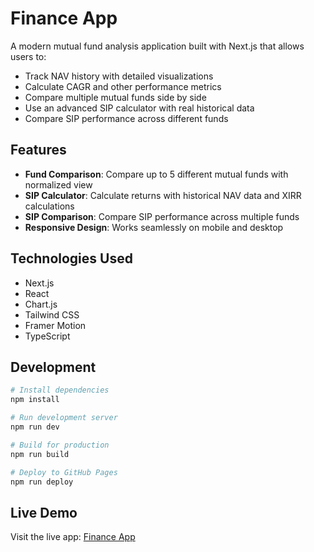 # Finance App

A modern mutual fund analysis application built with Next.js that allows users to:

- Track NAV history with detailed visualizations
- Calculate CAGR and other performance metrics
- Compare multiple mutual funds side by side
- Use an advanced SIP calculator with real historical data
- Compare SIP performance across different funds

## Features

- **Fund Comparison**: Compare up to 5 different mutual funds with normalized view
- **SIP Calculator**: Calculate returns with historical NAV data and XIRR calculations
- **SIP Comparison**: Compare SIP performance across multiple funds
- **Responsive Design**: Works seamlessly on mobile and desktop

## Technologies Used

- Next.js
- React
- Chart.js
- Tailwind CSS
- Framer Motion
- TypeScript

## Development

```bash
# Install dependencies
npm install

# Run development server
npm run dev

# Build for production
npm run build

# Deploy to GitHub Pages
npm run deploy
```

## Live Demo

Visit the live app: [Finance App](https://09sachin.github.io/finance/)
